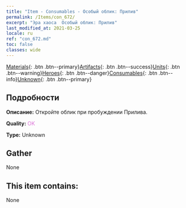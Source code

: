 ```yaml
---
title: "Item - Consumables - Особый облик: Прилив"
permalink: /Items/con_672/
excerpt: "Эра хаоса  Особый облик: Прилив"
last_modified_at: 2021-03-25
locale: ru
ref: "con_672.md"
toc: false
classes: wide
---
```

 [Materials](/ru/Items/){: .btn .btn--primary}[Artifacts](/ru/Items/Artifacts/){: .btn .btn--success}[Units](/ru/Items/Units/){: .btn .btn--warning}[Heroes](/ru/Items/Heroes/){: .btn .btn--danger}[Consumables](/ru/Items/Consumables/){: .btn .btn--info}[Unknown](/ru/Items/Unknown/){: .btn .btn--primary}

## Подробности
 **Описание:** Откройте облик при пробуждении Прилива.

 **Quality:** <span style="color: #DA70D6">OK</span>

 **Type:** Unknown

## Gather

  None

## This item contains:

  None

